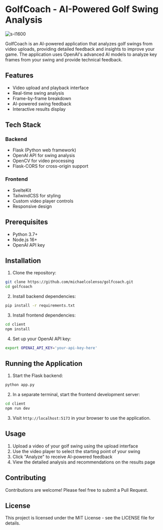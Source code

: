 # GolfCoach - AI-Powered Golf Swing Analysis

![s-l1600](https://github.com/michaelcolenso/golfcoach/assets/778365/229ecd46-6e76-446f-97d2-fbba224a1116)

GolfCoach is an AI-powered application that analyzes golf swings from video uploads, providing detailed feedback and insights to improve your game. The application uses OpenAI's advanced AI models to analyze key frames from your swing and provide technical feedback.

## Features

- Video upload and playback interface
- Real-time swing analysis
- Frame-by-frame breakdown
- AI-powered swing feedback
- Interactive results display

## Tech Stack

### Backend
- Flask (Python web framework)
- OpenAI API for swing analysis
- OpenCV for video processing
- Flask-CORS for cross-origin support

### Frontend
- SvelteKit
- TailwindCSS for styling
- Custom video player controls
- Responsive design

## Prerequisites

- Python 3.7+
- Node.js 16+
- OpenAI API key

## Installation

1. Clone the repository:
```bash
git clone https://github.com/michaelcolenso/golfcoach.git
cd golfcoach
```

2. Install backend dependencies:
```bash
pip install -r requirements.txt
```

3. Install frontend dependencies:
```bash
cd client
npm install
```

4. Set up your OpenAI API key:
```bash
export OPENAI_API_KEY='your-api-key-here'
```

## Running the Application

1. Start the Flask backend:
```bash
python app.py
```

2. In a separate terminal, start the frontend development server:
```bash
cd client
npm run dev
```

3. Visit `http://localhost:5173` in your browser to use the application.

## Usage

1. Upload a video of your golf swing using the upload interface
2. Use the video player to select the starting point of your swing
3. Click "Analyze" to receive AI-powered feedback
4. View the detailed analysis and recommendations on the results page

## Contributing

Contributions are welcome! Please feel free to submit a Pull Request.

## License

This project is licensed under the MIT License - see the LICENSE file for details.
